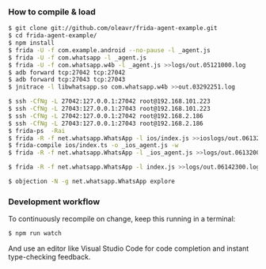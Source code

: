 ### How to compile & load

```sh
$ git clone git://github.com/oleavr/frida-agent-example.git
$ cd frida-agent-example/
$ npm install
$ frida -U -f com.example.android --no-pause -l _agent.js
$ frida -U -f com.whatsapp -l _agent.js
$ frida -U -f com.whatsapp.w4b -l _agent.js >>logs/out.05121000.log
$ adb forward tcp:27042 tcp:27042
$ adb forward tcp:27043 tcp:27043
$ jnitrace -l libwhatsapp.so com.whatsapp.w4b >>out.03292251.log

$ ssh -CfNg -L 27042:127.0.0.1:27042 root@192.168.101.223
$ ssh -CfNg -L 27043:127.0.0.1:27043 root@192.168.101.223
$ ssh -CfNg -L 27042:127.0.0.1:27042 root@192.168.2.186
$ ssh -CfNg -L 27043:127.0.0.1:27043 root@192.168.2.186
$ frida-ps  -Rai
$ frida -R -f net.whatsapp.WhatsApp -l ios/index.js >>ioslogs/out.06132000.log
$ frida-compile ios/index.ts -o _ios_agent.js -w
$ frida -R -f net.whatsapp.WhatsApp -l _ios_agent.js >>logs/out.06132000.log

$ frida -R -f net.whatsapp.WhatsApp -l index.js >>logs/out.06142300.log

$ objection -N -g net.whatsapp.WhatsApp explore
```

### Development workflow

To continuously recompile on change, keep this running in a terminal:

```sh
$ npm run watch
```

And use an editor like Visual Studio Code for code completion and instant
type-checking feedback.
